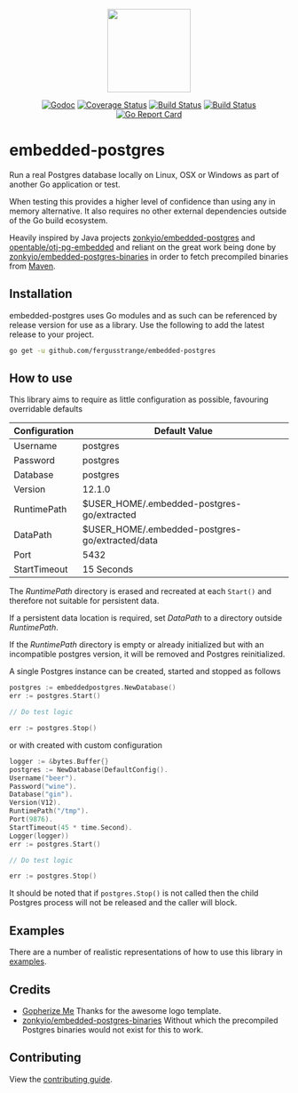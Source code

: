 <p align="center">
    <img src="https://raw.githubusercontent.com/fergusstrange/embedded-postgres/master/gopher.png" width="150">
</p>

<p align="center">
<a href="https://godoc.org/github.com/fergusstrange/embedded-postgres"><img src="https://godoc.org/github.com/fergusstrange/embedded-postgres?status.svg" alt="Godoc" /></a>
<a href='https://coveralls.io/github/fergusstrange/embedded-postgres?branch=master'><img src='https://coveralls.io/repos/github/fergusstrange/embedded-postgres/badge.svg?branch=master' alt='Coverage Status' /></a>
<a href="https://github.com/fergusstrange/embedded-postgres/actions"><img src="https://github.com/fergusstrange/embedded-postgres/workflows/Embedded%20Postgres/badge.svg" alt="Build Status" /></a>
<a href="https://app.circleci.com/pipelines/github/fergusstrange/embedded-postgres"><img src="https://circleci.com/gh/fergusstrange/embedded-postgres.svg?style=shield" alt="Build Status" /></a>
<a href="https://goreportcard.com/report/github.com/fergusstrange/embedded-postgres"><img src="https://goreportcard.com/badge/github.com/fergusstrange/embedded-postgres" alt="Go Report Card" /></a>
</p>

# embedded-postgres

Run a real Postgres database locally on Linux, OSX or Windows as part of another Go application or test.

When testing this provides a higher level of confidence than using any in memory alternative. It also requires no other
external dependencies outside of the Go build ecosystem.

Heavily inspired by Java projects [zonkyio/embedded-postgres](https://github.com/zonkyio/embedded-postgres)
and [opentable/otj-pg-embedded](https://github.com/opentable/otj-pg-embedded) and reliant on the great work being done
by [zonkyio/embedded-postgres-binaries](https://github.com/zonkyio/embedded-postgres-binaries) in order to fetch
precompiled binaries
from [Maven](https://mvnrepository.com/artifact/io.zonky.test.postgres/embedded-postgres-binaries-bom).

## Installation

embedded-postgres uses Go modules and as such can be referenced by release version for use as a library. Use the
following to add the latest release to your project.

```bash
go get -u github.com/fergusstrange/embedded-postgres
``` 

## How to use

This library aims to require as little configuration as possible, favouring overridable defaults

| Configuration  | Default Value                                   |
| -------------- | -------------------------------------------     |
| Username       | postgres                                        |
| Password       | postgres                                        |
| Database       | postgres                                        |
| Version        | 12.1.0                                          |
| RuntimePath    | $USER_HOME/.embedded-postgres-go/extracted      |
| DataPath       | $USER_HOME/.embedded-postgres-go/extracted/data |
| Port           | 5432                                            |
| StartTimeout   | 15 Seconds                                      |

The *RuntimePath* directory is erased and recreated at each `Start()` and therefore not suitable for persistent data.

If a persistent data location is required, set *DataPath* to a directory outside *RuntimePath*.

If the *RuntimePath* directory is empty or already initialized but with an incompatible postgres version, it will be
removed and Postgres reinitialized.

A single Postgres instance can be created, started and stopped as follows

```go
postgres := embeddedpostgres.NewDatabase()
err := postgres.Start()

// Do test logic

err := postgres.Stop()
```

or with created with custom configuration

```go
logger := &bytes.Buffer{}
postgres := NewDatabase(DefaultConfig().
Username("beer").
Password("wine").
Database("gin").
Version(V12).
RuntimePath("/tmp").
Port(9876).
StartTimeout(45 * time.Second).
Logger(logger))
err := postgres.Start()

// Do test logic

err := postgres.Stop()
```

It should be noted that if `postgres.Stop()` is not called then the child Postgres process will not be released and the
caller will block.

## Examples

There are a number of realistic representations of how to use this library
in [examples](https://github.com/fergusstrange/embedded-postgres/tree/master/examples).

## Credits

- [Gopherize Me](https://gopherize.me) Thanks for the awesome logo template.
- [zonkyio/embedded-postgres-binaries](https://github.com/zonkyio/embedded-postgres-binaries) Without which the
  precompiled Postgres binaries would not exist for this to work.

## Contributing

View the [contributing guide](CONTRIBUTING.md).

